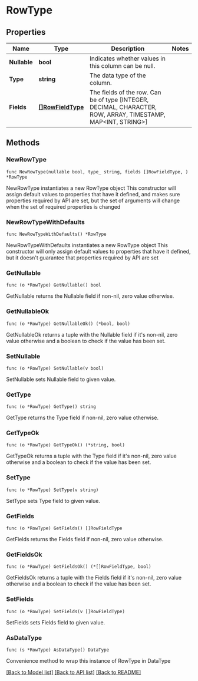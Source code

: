 # RowType

## Properties

Name | Type | Description | Notes
------------ | ------------- | ------------- | -------------
**Nullable** | **bool** | Indicates whether values in this column can be null. | 
**Type** | **string** | The data type of the column. | 
**Fields** | [**[]RowFieldType**](RowFieldType.md) | The fields of the row. Can be of type [INTEGER, DECIMAL, CHARACTER, ROW, ARRAY, TIMESTAMP, MAP&lt;INT, STRING&gt;] | 

## Methods

### NewRowType

`func NewRowType(nullable bool, type_ string, fields []RowFieldType, ) *RowType`

NewRowType instantiates a new RowType object
This constructor will assign default values to properties that have it defined,
and makes sure properties required by API are set, but the set of arguments
will change when the set of required properties is changed

### NewRowTypeWithDefaults

`func NewRowTypeWithDefaults() *RowType`

NewRowTypeWithDefaults instantiates a new RowType object
This constructor will only assign default values to properties that have it defined,
but it doesn't guarantee that properties required by API are set

### GetNullable

`func (o *RowType) GetNullable() bool`

GetNullable returns the Nullable field if non-nil, zero value otherwise.

### GetNullableOk

`func (o *RowType) GetNullableOk() (*bool, bool)`

GetNullableOk returns a tuple with the Nullable field if it's non-nil, zero value otherwise
and a boolean to check if the value has been set.

### SetNullable

`func (o *RowType) SetNullable(v bool)`

SetNullable sets Nullable field to given value.


### GetType

`func (o *RowType) GetType() string`

GetType returns the Type field if non-nil, zero value otherwise.

### GetTypeOk

`func (o *RowType) GetTypeOk() (*string, bool)`

GetTypeOk returns a tuple with the Type field if it's non-nil, zero value otherwise
and a boolean to check if the value has been set.

### SetType

`func (o *RowType) SetType(v string)`

SetType sets Type field to given value.


### GetFields

`func (o *RowType) GetFields() []RowFieldType`

GetFields returns the Fields field if non-nil, zero value otherwise.

### GetFieldsOk

`func (o *RowType) GetFieldsOk() (*[]RowFieldType, bool)`

GetFieldsOk returns a tuple with the Fields field if it's non-nil, zero value otherwise
and a boolean to check if the value has been set.

### SetFields

`func (o *RowType) SetFields(v []RowFieldType)`

SetFields sets Fields field to given value.



### AsDataType

`func (s *RowType) AsDataType() DataType`

Convenience method to wrap this instance of RowType in DataType

[[Back to Model list]](../README.md#documentation-for-models) [[Back to API list]](../README.md#documentation-for-api-endpoints) [[Back to README]](../README.md)



